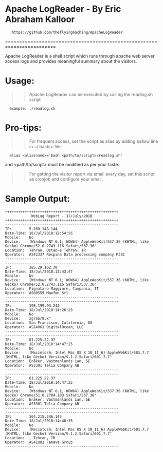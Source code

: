 #            Apache LogReader - By Eric Abraham Kalloor
 	   https://github.com/theflyingmaching/ApacheLogReader
========================================================================

Apache LogReader is a shell script which runs through apache web server access logs and provides meaningful summary about the visitors.

# Usage: 
>> Apache LogReader can be executed by calling the readlog.sh script

      example: ./readlog.sh

# Pro-tips: 
>> For frequent access, set the script as alias by adding bellow line in ~/.bashrc file.

      alias <aliasname>='bash <path/to/script>/readlog.sh'
<aliasname> and <path/to/script> must be modified as per your taste.


>>For getting the visitor report via email every day, set this script as cronjob and configure your email.


# Sample Output:
    ++++++++++++++++++++++++++++++++++++++++++++++++++++
                WebLog Report - 17/July/2018
    ++++++++++++++++++++++++++++++++++++++++++++++++++++
    ----------------------------------------------------
    IP:        5.160.148.144
    Date-Time: 18/Jul/2018:12:54:56
    Mobile:    No
    Device:    (Windows NT 6.1; WOW64) AppleWebKit/537.36 (KHTML, like Gecko) Chrome/52.0.2743.116 Safari/537.36"
    Location:  Tehran, Ostan-e Tehran, IR
    Operator:  AS42337 Respina Data processing company PJSC
    ----------------------------------------------------
    ----------------------------------------------------
    IP:        185.29.162.30
    Date-Time: 18/Jul/2018:13:43:47
    Mobile:    No
    Device:    (Windows NT 6.1; WOW64) AppleWebKit/537.36 (KHTML, like Gecko) Chrome/52.0.2743.116 Safari/537.36"
    Location:  Pignataro Maggiore, Campania, IT
    Operator:  AS60559 Maxfon Srl
    ----------------------------------------------------
    ----------------------------------------------------
    IP:        198.199.93.244
    Date-Time: 18/Jul/2018:14:26:23
    Mobile:    No
    Device:    zgrab/0.x"
    Location:  San Francisco, California, US
    Operator:  AS14061 DigitalOcean, LLC
    ----------------------------------------------------
    ----------------------------------------------------
    IP:        81.225.22.37
    Date-Time: 18/Jul/2018:14:47:25
    Mobile:    No
    Device:    (Macintosh; Intel Mac OS X 10_11_6) AppleWebKit/601.7.7 (KHTML, like Gecko) Version/9.1.2 Safari/601.7.7"
    Location:  Enåker, Vastmanlands Lan, SE
    Operator:  AS3301 Telia Company AB
    ----------------------------------------------------
    ----------------------------------------------------
    IP:        81.225.22.37
    Date-Time: 18/Jul/2018:14:47:25
    Mobile:    No
    Device:    (Windows NT 6.1; WOW64) AppleWebKit/537.36 (KHTML, like Gecko) Chrome/51.0.2704.103 Safari/537.36"
    Location:  Enåker, Vastmanlands Lan, SE
    Operator:  AS3301 Telia Company AB
    ----------------------------------------------------
    ----------------------------------------------------
    IP:        164.215.246.145
    Date-Time: 18/Jul/2018:14:48:15
    Mobile:    No
    Device:    (Macintosh; Intel Mac OS X 10_11_6) AppleWebKit/601.7.7 (KHTML, like Gecko) Version/9.1.2 Safari/601.7.7"
    Location:  , Tehran, IR
    Operator:  AS41881 Fanava Group
    ----------------------------------------------------

